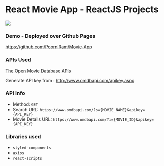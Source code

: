 # React Movie App - ReactJS Projects

![](movie.gif)

### Demo - Deployed over Github Pages 
https://github.com/PoorniRam/Movie-App



### APIs Used
[The Open Movie Database APIs](http://www.omdbapi.com/)

Generate API key from : http://www.omdbapi.com/apikey.aspx

### API Info
* Method: `GET`
* Search URL: `https://www.omdbapi.com/?s={MOVIE_NAME}&apikey={API_KEY}`
* Movie Details URL: `https://www.omdbapi.com/?i={MOVIE_ID}&apikey={API_KEY}`



### Libraries used
* `styled-components`
* `axios`
* `react-scripts`




